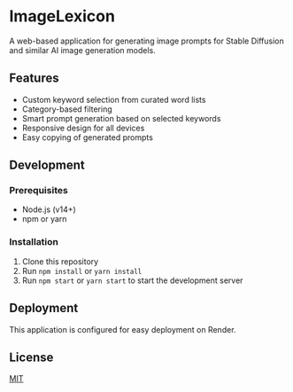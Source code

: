 # ImageLexicon

A web-based application for generating image prompts for Stable Diffusion and similar AI image generation models.

## Features

- Custom keyword selection from curated word lists
- Category-based filtering
- Smart prompt generation based on selected keywords
- Responsive design for all devices
- Easy copying of generated prompts

## Development

### Prerequisites
- Node.js (v14+)
- npm or yarn

### Installation
1. Clone this repository
2. Run `npm install` or `yarn install`
3. Run `npm start` or `yarn start` to start the development server

## Deployment
This application is configured for easy deployment on Render.

## License
[MIT](LICENSE)